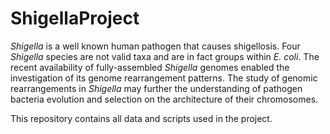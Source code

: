 # ShigellaProject
*Shigella* is a well known human pathogen that causes shigellosis. Four *Shigella* species are not valid taxa and are in fact groups within *E. coli*. The recent availability of fully-assembled *Shigella* genomes enabled the investigation of its genome rearrangement patterns. The study of genomic rearrangements in *Shigella* may further the understanding of pathogen bacteria evolution and selection on the architecture of their chromosomes.

This repository contains all data and scripts used in the project. 
